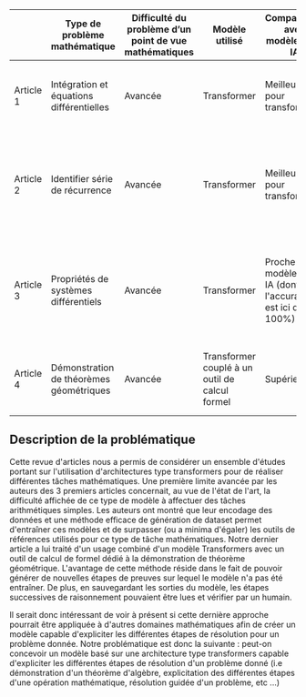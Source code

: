 |  | Type de problème mathématique | Difficulté du problème d’un point de vue mathématiques | Modèle utilisé | Comparaison avec modèles non IA | Syntaxe/encodage des entrées | Type de transformation (entre l'entrée et la sortie) | Généralisation des modèles | 
| ------ | ------ | ------ | ------ | ------ | ------ | ------ | ------ |
| Article 1 | Intégration et équations différentielles | Avancée | Transformer | Meilleure pour transformer | Arbre/Notation polonaise | Symbolique à symbolique | Difficulté de généralisation à toutes les méthodes de génération de données |
| Article 2 | Identifier série de récurrence | Avancée | Transformer | Meilleure pour transformer | Arbre/Notation polonaise | Numérique à symbolique | Bonne généralisation à différente fonction, mais la nombres la séquence doivent rester dans une certaine range. |
| Article 3 | Propriétés de systèmes différentiels | Avancée | Transformer | Proche des modèles non IA (dont l'accuracy est ici de 100%) | Arbre/Notation polonaise | Symbolique à numérique | Bonne généralisation (bonne performance pour des données de taille et de dimensions supérieures) |
| Article 4| Démonstration de théorèmes géométriques | Avancée | Transformer couplé à un outil de calcul formel| Supérieur | langage inspiré par un logiciel de calcul de preuve (JGEX) | Formel à Formel | Bonne application à des problèmes issus des olympiades mathématiques |



## Description de la problématique

Cette revue d'articles nous a permis de considérer un ensemble d'études portant sur l'utilisation d'architectures type transformers pour de réaliser différentes tâches mathématiques. 
Une première limite avancée par les auteurs des 3 premiers articles concernait, au vue de l'état de l'art, la difficulté affichée de ce type de modèle à affectuer des tâches arithmétiques simples. Les auteurs ont montré que leur encodage des données et une méthode efficace de génération de dataset permet d'entraîner ces modèles et de surpasser (ou a minima d'égaler) les outils de références utilisés pour ce type de tâche mathématiques.
Notre dernier article a lui traité d'un usage combiné d'un modèle Transformers avec un outil de calcul de formel dédié à la démonstration de théorème géométrique. L'avantage de cette méthode réside dans le fait de pouvoir générer de nouvelles étapes de preuves sur lequel le modèle n'a pas été entraîner. De plus, en sauvegardant les sorties du modèle, les étapes successives de raisonnement pouvaient être lues et vérifier par un humain. 


Il serait donc intéressant de voir à présent si cette dernière approche pourrait être appliquée à d'autres domaines mathématiques afin de créer un modèle capable d'expliciter les différentes étapes de résolution pour un problème donnée.
Notre problématique est donc la suivante : peut-on concevoir un modèle basé sur une architecture type transformers capable d'expliciter les différentes étapes de résolution d'un problème donné (i.e démonstration d'un théorème d'algèbre, explicitation des différentes étapes d'une opération mathématique, résolution guidée d'un problème, etc ...)
